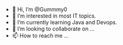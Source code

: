 - 👋 Hi, I’m @Gummmy0
- 👀 I’m interested in most IT topics.
- 🌱 I’m currently learning Java and Devops.
- 💞️ I’m looking to collaborate on ...
- 📫 How to reach me ...

<!---
Gummmy0/Gummmy0 is a ✨ special ✨ repository because its `README.md` (this file) appears on your GitHub profile.
You can click the Preview link to take a look at your changes.
--->
